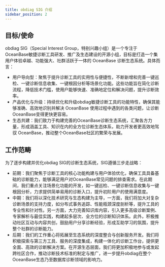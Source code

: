 ```yaml
---
title: obdiag SIG 介绍
sidebar_position: 2
---
```


## 目标/使命
obdiag SIG（Special Interest Group，特别兴趣小组）是一个专注于OceanBase敏捷诊断工具研发、推广及生态建设的开源小组，目标是打造一个集用户体验卓越、功能强大、社群活跃于一体的 OceanBase 诊断生态系统。具体而言：
- 用户导向型：聚焦于提升诊断工具的实用性与便捷性，不断新增和完善一键巡检、一键诊断信息收集、一键根因分析等场景化功能。这些功能旨在简化诊断流程，降低技术门槛，使用户能够快速、准确地定位和解决问题，提升诊断效率。
- 产品优化与升级：持续优化和升级obdiag敏捷诊断工具的功能特性，确保其能够准确、高效地识别并解决 OceanBase 使用过程中遇到的各类问题，让诊断OceanBase变得更快更容易。
- 生态共建：我们致力于构建完善的OceanBase诊断生态系统，汇聚各方力量，形成涵盖工具、知识在内的全方位诊断生态体系，助力开发者更高效地驾驭 OceanBase，推动整个OceanBase社区的繁荣与发展。

## 工作范畴
为了逐步构建并优化obdiag SIG的诊断生态系统，SIG遵循三步走战略：
- 前期：我们聚焦于诊断工具的核心功能构建与用户体验优化，确保工具具备基础的诊断能力，能够满足用户对OceanBase常见问题的排查需求。在此期间，我们重点关注场景化功能的开发，如一键巡检、一键诊断信息收集与一键根因分析，力求提供简单易用的诊断入口，提升初阶用户的使用满意度。
- 中期：我们将以深化技术研究与生态构建为主导，一方面，我们将加大对复杂诊断场景的支持力度，如分布式事务追踪、性能瓶颈深度剖析等，提升工具的专业性和针对性。另一方面，大力完善知识库内容，引入更多高级诊断案例、专家解析与最佳实践，构建起多层次、全方位的诊断知识体系。此外，积极推动社区互动与内容共创，鼓励用户分享诊断经验，形成互助学习的氛围，提升整个社群的诊断能力。
- 后期：我们的工作重心将拓展至生态系统的深度整合与创新服务开发。我们将积极探索与第三方工具、服务的深度集成，构建一体化的诊断工作台，提供更全面、高效的诊断解决方案。在开源生态层面，我们将更加积极地参与或发起跨社区合作，推动诊断技术标准的制定与推广，进一步提升obdiag在整个OceanBase生态乃至数据库诊断领域的影响力。